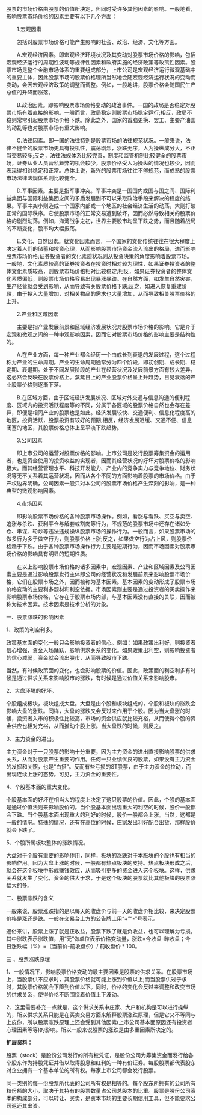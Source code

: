 股票的市场价格由股票的价值所决定，但同时受许多其他因素的影响。一般地看，影响股票市场价格的因素主要有以下几个方面：

　　1.宏观因素

　　包括对股票市场价格可能产生影响的社会、政治、经济、文化等方面。

　　A.宏观经济因素。即宏观经济环境状况及其变动对股票市场价格的影响，包括宏观经济运行的周期性波动等规律性因素和政府实施的经济政策等政策性因素。股票市场是整个金融市场体系的重要组成部分，上市公司是宏观经济运行微观基础中的重要主体，因此股票市场的股票价格理所当然地会随宏观经济运行状况的变动而变动，会因宏观经济政策的调整而调整。例如，一般地讲，股票价格会随国民生产总值的升降而涨落。

　　B.政治因素。即影响股票市场价格变动的政治事件。一国的政局是否稳定对股票市场有着直接的影响。一般而言，政局稳定则股票市场稳定运行;相反，政局不稳则常常引起股票市场价格下跌。除此之外，国家的首脑更换、罢工、主要产油国的动乱等也对股票市场有重大影响。

　　C.法律因素。即一国的法律特别是股票市场的法律规范状况。一般来说，法律不健全的股票市场更具有投机性，震荡剧烈，涨跌无序，人为操纵成分大，不正当交易较多;反之，法律法规体系比较完善，制度和监管机制比较健全的股票市场，证券从业人员营私舞弊的机会较少，股票价格受人为操纵的情况也较少，因而表现得相对稳定和正常。总体上说，新兴的股票市场往往不够规范，而成熟的股票市场法律法规体系则比较健全。

　　D.军事因素。主要是指军事冲突。军事冲突是一国国内或国与国之间、国际利益集团与国际利益集团之间的矛盾发展到不可以采取政治手段来解决的程度的结果。军事冲突小则造成一个国家内部或一个地区的社会经济生活的动荡，大则打破正常的国际秩序。它使股票市场的正常交易遭到破坏，因而必然导致相关的股票价格的剧烈动荡。例如，海湾战争之初，世界主要股市均呈下跌之势，而且随着战局的不断变化，股市均大幅振荡。

　　E.文化、自然因素。就文化因素而言，一个国家的文化传统往往在很大程度上决定着人们的储蓄和投资心理，从而影响股票市场资金流入流出的格局，进而影响股票市场价格;证券投资者的文化素质状况则从投资决策的角度影响着股票市场。一般地，文化素质较高的证券投资者在投资时相对较为理性，如果证券投资者的整体文化素质较高，则股票市场价格相对比较稳定;相反，如果证券投资者的整体文化素质偏低，则股票市场价格容易出现暴涨暴跌。在自然方面，如发生自然灾害，生产经营就会受到影响，从而导致有关股票价格下跌;反之，如进入恢复重建阶段，由于投入大量增加，对相关物品的需求也大量增加，从而导致相关股票价格的上升。

　　2.产业和区域因素

　　主要是指产业发展前景和区域经济发展状况对股票市场价格的影响。它是介于宏观和微观之间的一种中观影响因素，因而它对股票市场价格的影响主要是结构性的。

　　A.在产业方面，每一种产业都会经历一个由成长到衰退的发展过程，这个过程称为产业的生命周期。产业的生命周期通常分为四个阶段，即初创期、成长期、稳定期、衰退期。处于不同发展阶段的产业在经营状况及发展前景方面有较大差异，这必然会反映在股票价格上。蒸蒸日上的产业股票价格呈上升趋势，日见衰落的产业股票价格则逐渐下落。

　　B.在区域方面，由于区域经济发展状况、区域对外交通与信息沟通的便利程度、区域内的投资活跃程度等的不同，分属于各区域的股票价格自然也会存在差异，即便是相同产业的股票也是如此。经济发展较快、交通便利、信息化程度高的地区，投资活跃，股票投资有较好的预期;相反，经济发展迟缓、交通不便、信息闭塞的地区，其股票价格总体上呈平淡下跌趋势。

　　3.公司因素

　　即上市公司的运营对股票价格的影响。上市公司是发行股票筹集资金的运用者，也是资金使用的投资收益的实现者，因而其经营状况的好坏对股票价格的影响极大。而其经营管理水平、科技开发能力、产业内的竞争实力与竞争地位、财务状况等无不关系着其运营状况，因而从各个不同的方面影响着股票的市场价格。由于产权边界明确，公司因素一般只对本公司的股票市场价格产生深刻的影响，是一种典型的微观影响因素。

　　4.市场因素

　　即影响股票市场价格的各种股票市场操作。例如，看涨与看跌、买空与卖空、追涨与杀跌、获利平仓与解套或割肉等行为，不规范的股票市场中还存在诸如分仓、串谋、轮炒等违法违规操纵股票市场的操作行为。一般而言，如果股票市场的做多行为多于做空行为，则股票价格上涨;反之，如果做空行为占上风，则股票价格趋于下跌。由于各种股票市场操作行为主要是短期行为，因而市场因素对股票市场价格的影响具有明显的短期性质。

　　在以上影响股票市场价格的诸多因素中，宏观因素、产业和区域因素及公司因素主要是通过影响股票发行主体即公司的经营状况和发展前景来影响股票市场价格，它们在股票市场之外，因而被称为基本因素。基本因素的变动形成了股票市场价格变动的主要利多题材和利空依据。市场因素则主要是通过投资者的买卖操作来影响股票市场价格，它存在于股票市场内部，与基本因素没有直接的关联，因而被称为技术因素。技术因素是技术分析的对象。



一、股票涨跌的影响因素

1、政策的利空利多。

政策基本面的变化一般只会影响投资者的信心。例如：如果政策出利好，则投资者信心增强，资金入场踊跃，影响供求关系的变化。如果政策出利空，则影响投资者的信心减弱，资金就会流出股市，从而导致股市下跌。

当然，有时候政策面的变化，也会影响股票的价值。因此，政策面的利空利多有时候是通过供求关系来影响股市的涨跌，有时候是通过价值关系来影响股市。

2、大盘环境的好坏。

个股组成板块，板块组成大盘。大盘是由个股和板块组成的，个股和板块的涨跌会影响大盘的涨跌。同样，大盘的涨跌又会反过来作用于个股。因为当大盘涨的时候，投资者入市的积极性比较高，市场的资金供应就比较充裕，从而使得个股的资金供应也相对充裕，从而推动个股上涨。当大盘跌的时候，则反之。

3、主力资金的进出。

主力资金对于一只股票的影响十分重要，因为主力资金的进出直接影响股票的供求关系，从而对股票产生重要的作用。任何一只业绩优良的股票，如果没有主力资金的发掘和关照，也是“白搭”。反而有些亏损的ST股票，由于主力资金的拉动，而出现连续上涨的态势。可见，主力资金的重要性。

4、个股基本面的重大变化。

个股基本面的好坏在相当大的程度上决定了这只股票的价值。因此，个股的基本面是通过价值法则来影响股价的。当个股基本面出现重大的利空的时候，股价一般都会下跌。当个股基本面出现重大的利好的时候，股价一般都会上涨。当然，这都是一般的情况。特殊的情况，还有在高位的时候，庄家发出利好配合出货，那样股价就会下跌了。

5、个股所属板块整体的涨跌情况。

大盘对于个股有重要的影响作用，同样，板块的涨跌对于本版块的个股也有相当的影响作用。因为大盘上涨的时候，一般都有热点板块的支持。热点板块形成之后，就会在这个板块中形成赚钱效应，从而吸引更多的资金进入这个板块。这样，供求关系就发生了变化，资金的供大于求，于是这个板块的股票就比其他板块的股票涨幅大的多。

二、股票涨跌的含义

一般来说，股票涨跌指的是以每天的收盘价与前一天的收盘价相比较，来决定股票价格是涨还是跌。一般在交易台上方的公告牌上用“+”“-”号表示。

通俗来讲，股票上涨了就是正收益，股票下跌了就是负收益，也可以理解为亏损。其中涨跌表示涨跌值，用“元”做单位表示价格变动量，涨跌=今收盘-昨收盘；今日涨跌幅（%）=（当前价-前收盘价）/ 前收盘价 * 100。

三 、股票涨跌原理

1、一般情况下，影响股票价格变动的最主要因素是股票的供求关系。在股票市场上，当股票供不应求时，其股票价格就可能上涨到价值以上;而当股票供过于求时，其股票价格就会下降到价值以下。同时，价格的变化会反过来调整和改变市场的供求关系，使得价格不断围绕着价值上下波动。

2、这里需要补充一点就是，这个供求关系中庄家、大户和机构是可以进行操纵的，所以供求关系只能是在买卖交易方面来解释股票涨跌原理，但是它又不等同与上皮你，所以股票涨跌原理上还会受到其他因素(上市公司基本面原因还有投资者心理因素等等)的影响。所以一般来说股票的涨跌是由多重因素所决定的。

**扩展资料：**

股票（stock）是股份公司发行的所有权凭证，是股份公司为筹集资金而发行给各个股东作为持股凭证并借以取得股息和红利的一种有价证券。每股股票都代表股东对企业拥有一个基本单位的所有权。每家上市公司都会发行股票。

同一类别的每一份股票所代表的公司所有权是相等的。每个股东所拥有的公司所有权份额的大小，取决于其持有的股票数量占公司总股本的比重。股票是股份公司资本的构成部分，可以转让、买卖，是资本市场的主要长期信用工具，但不能要求公司返还其出资。